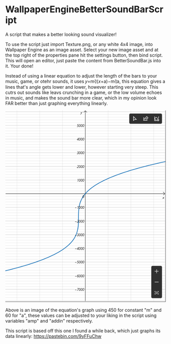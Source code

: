 # WallpaperEngineBetterSoundBarScript
 A script that makes a better looking sound visualizer!

 To use the script just import Texture.png, or any white 4x4 image, into Wallpaper Engine as an image asset. Select your new image asset and at the top right of the properties pane hit the settings button, then bind script. This will open an editor, just paste the content from BetterSoundBar.js into it. Your done!

 Instead of using a linear equation to adjust the length of the bars to your music, game, or otehr sounds, it uses 𝑦=m∛(𝑥+a)−m∛a, this equation gives a lines that's angle gets lower and lower, however starting very steep. This cutrs out sounds like leavs crunching in a game, or the low volume echoes in music, and makes the sound bar more clear, which in my opinion look FAR better than just graphing everything linearly.

![Equation Graph](https://github.com/an-prata/WallpaperEngineBetterSoundBarScript/blob/main/Graph.png?raw=true)

Above is an image of the equation's graph using 450 for constant "m" and 60 for "a", these values can be adjusted to your liking in the script using variables "amp" and "addin" respectively.

 This script is based off this one I found a while back, which just graphs its data linearly: https://pastebin.com/9yFFuChw
